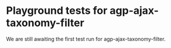 # Playground tests for agp-ajax-taxonomy-filter
We are still awaiting the first test run for agp-ajax-taxonomy-filter.
